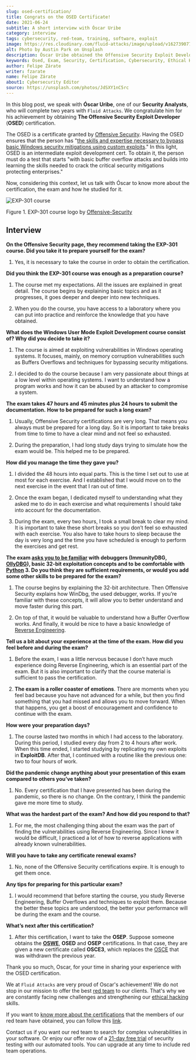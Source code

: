 ```yaml
---
slug: osed-certification/
title: Congrats on the OSED Certificate!
date: 2021-06-24
subtitle: A short interview with Óscar Uribe
category: interview
tags: cybersecurity, red-team, training, software, exploit
image: https://res.cloudinary.com/fluid-attacks/image/upload/v1627390773/blog/osed-certification/cover-osed-certification_hspd3l.webp
alt: Photo by Austin Park on Unsplash
description: Óscar Uribe obtained the Offensive Security Exploit Developer (OSED) certification on June 15. Here we talk to him about this achievement.
keywords: Osed, Exam, Security, Certification, Cybersecurity, Ethical Hacking, Course, Pentesting
author: Felipe Zárate
writer: fzarate
name: Felipe Zárate
about1: Cybersecurity Editor
source: https://unsplash.com/photos/JdSXY1nC5rc
---
```


In this blog post, we speak with **Óscar Uribe**, one of our **Security
Analysts**, who will complete two years with `Fluid Attacks`. We
congratulate him for his achievement by obtaining **The Offensive
Security Exploit Developer** (**OSED**) certification.

The OSED is a certificate granted by [Offensive
Security](https://www.offensive-security.com/why-offsec/). Having the
OSED ensures that the person has "[the skills and expertise necessary to
bypass basic Windows security mitigations using custom
exploits](https://www.offensive-security.com/exp301-osed/)." In this
light, OSED is an intermediate exploit development cert. To obtain it,
the person must do a test that starts "with basic buffer overflow
attacks and builds into learning the skills needed to crack the critical
security mitigations protecting enterprises."

Now, considering this context, let us talk with Óscar to know more about
the certification, the exam and how he studied for it.

<div class="imgblock">

![EXP-301 course](https://res.cloudinary.com/fluid-attacks/image/upload/v1624543102/blog/osed-certification/figure1_su5avh.webp)

<div class="title">

Figure 1. EXP-301 course logo
by [Offensive-Security](https://cutt.ly/ImqcfmF)

</div>

</div>

## Interview

<div class="blog-questions">

**On the Offensive Security page, they recommend taking the EXP-301
course. Did you take it to prepare yourself for the exam?**

1. Yes, it is necessary to take the course in order to obtain the
   certification.

**Did you think the EXP-301 course was enough as a preparation course?**

1. The course met my expectations. All the issues are explained in
   great detail. The course begins by explaining basic topics and as it
   progresses, it goes deeper and deeper into new techniques.

2. When you do the course, you have access to a laboratory where you
   can put into practice and reinforce the knowledge that you have
   obtained.

**What does the Windows User Mode Exploit Development course consist of?
Why did you decide to take it?**

1. The course is aimed at exploiting vulnerabilities in Windows
   operating systems. It focuses, mainly, on memory corruption
   vulnerabilities such as Buffers Overflows and techniques for
   bypassing security mitigations.

2. I decided to do the course because I am very passionate about things
   at a low level within operating systems. I want to understand how a
   program works and how it can be abused by an attacker to compromise
   a system.

**The exam takes 47 hours and 45 minutes plus 24 hours to submit the
documentation.**
**How to be prepared for such a long exam?**

1. Usually, Offensive Security certifications are very long. That means
   you always must be prepared for a long day. So it is important to
   take breaks from time to time to have a clear mind and not feel so
   exhausted.

2. During the preparation, I had long study days trying to simulate how
   the exam would be. This helped me to be prepared.

**How did you manage the time they gave you?**

1. I divided the 48 hours into equal parts. This is the time I set out
   to use at most for each exercise. And I established that I would
   move on to the next exercise in the event that I ran out of time.

2. Once the exam began, I dedicated myself to understanding what they
   asked me to do in each exercise and what requirements I should take
   into account for the documentation.

3. During the exam, every two hours, I took a small break to clear my
   mind. It is important to take these short breaks so you don’t feel
   so exhausted with each exercise. You also have to take hours to
   sleep because the day is very long and the time you have scheduled
   is enough to perform the exercises and get rest.

<cta-banner
  buttontxt="Read more"
  link="/solutions/red-teaming/"
  title="Get started with Fluid Attacks' Red Teaming solution right now"
/>

**The exam [asks you to be
familiar](https://www.offensive-security.com/exp301-osed/) with
debuggers (ImmunityDBG, [OllyDBG](../reversing-mortals/)), basic
32-bit exploitation concepts and to be comfortable with
[Python](../road-to-functional-python/) 3. Do you think they are
sufficient requirements, or would you add some other skills to be
prepared for the exam?**

1. The course begins by explaining the 32-bit architecture. Then
   Offensive Security explains how WinDbg, the used debugger, works. If
   you’re familiar with these concepts, it will allow you to better
   understand and move faster during this part.

2. On top of that, it would be valuable to understand how a Buffer
   Overflow works. And finally, it would be nice to have a basic
   knowledge of [Reverse Engineering](../reverse-engineering/).

**Tell us a bit about your experience at the time of the exam.**
**How did you feel before and during the exam?**

1. Before the exam, I was a little nervous because I don’t have much
   experience doing Reverse Engineering, which is an essential part of
   the exam. But it is also important to clarify that the course
   material is sufficient to pass the certification.

2. **The exam is a roller coaster of emotions**. There are moments
   when you feel bad because you have not advanced for a while, but
   then you find something that you had missed and allows you to move
   forward. When that happens, you get a boost of encouragement and
   confidence to continue with the exam.

**How were your preparation days?**

1. The course lasted two months in which I had access to the
   laboratory. During this period, I studied every day from 2 to 4
   hours after work. When this time ended, I started studying by
   replicating my own exploits in **ExploitDB**. After that, I
   continued with a routine like the previous one: two to four hours of
   work.

**Did the pandemic change anything about your presentation of this exam
compared to others you’ve taken?**

1. No. Every certification that I have presented has been during the
   pandemic, so there is no change. On the contrary, I think the
   pandemic gave me more time to study.

**What was the hardest part of the exam? And how did you respond to
that?**

1. For me, the most challenging thing about the exam was the part of
   finding the vulnerabilities using Reverse Engineering. Since I knew
   it would be difficult, I practiced a lot of how to reverse
   applications with already known vulnerabilities.

**Will you have to take any certificate renewal exams?**

1. No, none of the Offensive Security certifications expire. It is
   enough to get them once.

**Any tips for preparing for this particular exam?**

1. I would recommend that before starting the course, you study
   Reverse Engineering, Buffer Overflows and techniques to exploit
   them. Because the better these topics are understood, the better
   your performance will be during the exam and the course.

**What’s next after this certification?**

1. After this certification, I want to take the **OSEP**. Suppose
   someone obtains the **[OSWE](../../certifications/oswe/)**,
   **OSED** and **OSEP** certifications. In that case, they are given a
   new certificate called **OSCE3**, which replaces the
   [OSCE](../recent-osce/) that was withdrawn the previous year.

</div>

Thank you so much, Oscar, for your time in sharing your experience with
the OSED certification.

We at `Fluid Attacks` are very proud of Oscar's achievement\!
We do not stop in our mission
to offer the best [red team](../../solutions/red-teaming/) to our clients.
That's why we are constantly facing new challenges
and strengthening our [ethical hacking](../../solutions/ethical-hacking/)
skills.

If you want to [know more about the
certifications](../certificates-comparison-i/) that the members of our
red team have obtained, you can follow this
[link](../../certifications/).

Contact us
if you want our red team to search for complex vulnerabilities
in your software.
Or enjoy our offer now of a [21-day free trial](../../free-trial/)
of security testing with our automated tools.
You can upgrade at any time to include red team operations.
